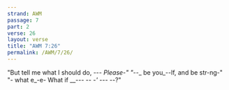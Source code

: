 ```yaml
---
strand: AWM
passage: 7
part: 2
verse: 26
layout: verse
title: "AWM 7:26"
permalink: /AWM/7/26/
---
```

"But tell me what I should do, --_- Please-" "_--_ be you_--lf, and be str-ng-" "_-_ what e_-e- What if __-_-- _--_ _-_'_ --_- --_?"
